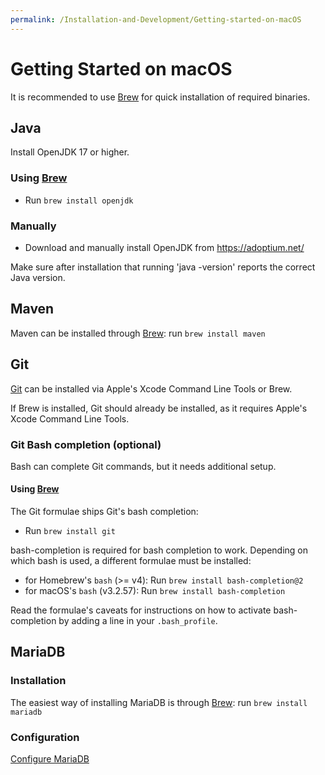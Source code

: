 ```yaml
---
permalink: /Installation-and-Development/Getting-started-on-macOS
---
```


# Getting Started on macOS

It is recommended to use [Brew](http://brew.sh) for quick installation of required binaries.

## Java

Install OpenJDK 17 or higher.

### Using [Brew](http://brew.sh)
* Run `brew install openjdk`

### Manually
* Download and manually install OpenJDK from https://adoptium.net/

Make sure after installation that running 'java -version' reports the correct Java version.

## Maven

Maven can be installed through [Brew](http://brew.sh): run `brew install maven`

## Git
[Git](https://git-scm.com/) can be installed via Apple's Xcode Command Line Tools or Brew.

If Brew is installed, Git should already be installed, as it requires Apple's Xcode Command Line Tools.

### Git Bash completion (optional)
Bash can complete Git commands, but it needs additional setup.

#### Using [Brew](http://brew.sh)
The Git formulae ships Git's bash completion:
* Run `brew install git`

bash-completion is required for bash completion to work. Depending on which bash is used, a different formulae must be installed:
* for Homebrew's `bash` (>= v4): Run `brew install bash-completion@2`
* for macOS's `bash` (v3.2.57): Run `brew install bash-completion`

Read the formulae's caveats for instructions on how to activate bash-completion by adding a line in your `.bash_profile`.

## MariaDB

### Installation

The easiest way of installing MariaDB is through [Brew](http://brew.sh): run `brew install mariadb`

### Configuration

[Configure MariaDB](../Installation-and-Development/Configure-MariaDB/#configure-mariadb)
